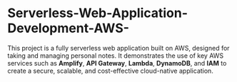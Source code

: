 # Serverless-Web-Application-Development-AWS-
This project is a fully serverless web application built on AWS, designed for taking and managing personal notes. It demonstrates the use of key AWS services such as **Amplify**, **API Gateway**, **Lambda**, **DynamoDB**, and **IAM** to create a secure, scalable, and cost-effective cloud-native application.
